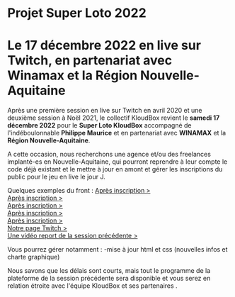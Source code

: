 ﻿# Projet Super Loto 2022
# Le 17 décembre 2022 en live sur Twitch, en partenariat avec Winamax et la Région Nouvelle-Aquitaine

Après une première session en live sur Twitch en avril 2020 et une deuxième session à Noël 2021, le collectif KloudBox revient le <b>samedi 17 décembre 2022</b> pour le <b>Super Loto KloudBox</b> accompagné de l'indéboulonnable <b>Philippe Maurice</b> et en partenariat avec <b>WINAMAX</b> et la <b>Région Nouvelle-Aquitaine</b>. 

A cette occasion, nous recherchons une agence et/ou des freelances implanté-es en Nouvelle-Aquitaine, qui pourront reprendre
à leur compte le code déjà existant et le mettre à jour en amont et gérer les inscriptions du public pour le jeu en live le jour J.  

Quelques exemples du front :
<a href="https://thebigjouls.github.io/projet-super-loto/" target="_blank">Après inscription ></a><br>
<a href="https://thebigjouls.github.io/projet-super-loto/" target="_blank">Après inscription ></a><br>
<a href="https://thebigjouls.github.io/projet-super-loto/" target="_blank">Après inscription ></a><br>
<a href="https://thebigjouls.github.io/projet-super-loto/" target="_blank">Après inscription ></a><br>
<a href="https://thebigjouls.github.io/projet-super-loto/" target="_blank">Après inscription ></a><br>
<a href="https://www.twitch.tv/videos/1247843707" target="_blank">Notre page Twitch ></a><br>
<a href="https://youtu.be/d6_OqkxNk3g" target="_blank">Une vidéo report de la session précédente ></a><br>

Vous pourrez gérer notamment : 
-mise à jour html et css (nouvelles infos et charte graphique)

Nous savons que les délais sont courts, mais tout le programme de la plateforme de la session précédente sera disponible et vous serez en relation étroite avec l'équipe KloudBox et ses partenaires
.
